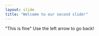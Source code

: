 ```yaml
---
layout: slide
title: "Welcome to our second slide!"
---
```

"This is fine"
Use the left arrow to go back!